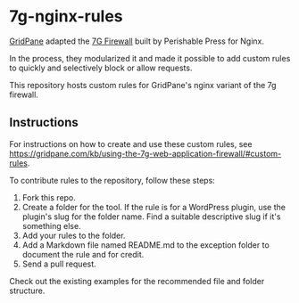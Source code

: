 # 7g-nginx-rules
[GridPane](https://gridpane.com/) adapted the [7G Firewall](https://perishablepress.com/7g-firewall/) built by Perishable Press for Nginx.

In the process, they modularized it and made it possible to add custom rules to quickly and selectively block or allow requests.

This repository hosts custom rules for GridPane's nginx variant of the 7g firewall.

## Instructions

For instructions on how to create and use these custom rules, see
https://gridpane.com/kb/using-the-7g-web-application-firewall/#custom-rules.

To contribute rules to the repository, follow these steps:

1. Fork this repo.
2. Create a folder for the tool. If the rule is for a WordPress plugin, use the plugin's slug for the folder name. Find a suitable descriptive slug if it's something else.
3. Add your rules to the folder.
4. Add a Markdown file named README.md to the exception folder to document the rule and for credit.
5. Send a pull request.

Check out the existing examples for the recommended file and folder structure.
